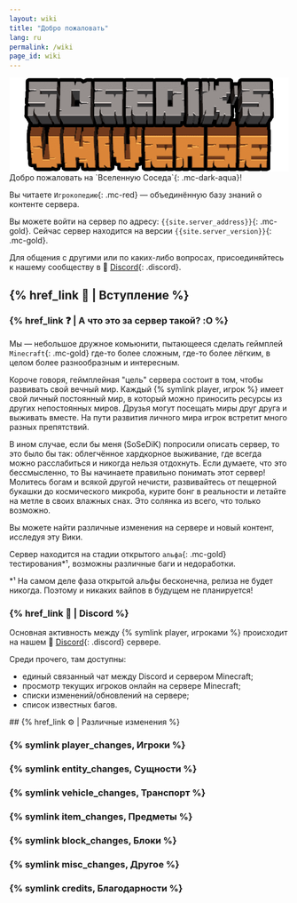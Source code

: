 ```yaml
---
layout: wiki
title: "Добро пожаловать"
lang: ru
permalink: /wiki
page_id: wiki
---
```


<img src="/assets/server_logo.png" draggable="false" alt="Лого сервера" class="server-logo">

<div markdown="1" class="welcome">
Добро пожаловать на `Вселенную Соседа`{: .mc-dark-aqua}!

Вы читаете `Игрокопедию`{: .mc-red} — объединённую базу знаний о контенте сервера.

Вы можете войти на сервер по адресу: `{{site.server_address}}`{: .mc-gold}. Сейчас сервер находится на версии `{{site.server_version}}`{: .mc-gold}.

Для общения с другими или по каких-либо вопросах, присоединяйтесь к нашему сообществу в 👾 [Discord]({{site.discord_invite}}){: .discord}.
</div>



## {% href_link 🔗 | Вступление %}

### {% href_link ❓ | А что это за сервер такой? :O %}
Мы — небольшое дружное комьюнити, пытающееся сделать геймплей `Minecraft`{: .mc-gold} где-то более сложным, где-то более лёгким, в целом более разнообразным и интересным.

Короче говоря, геймплейная "цель" сервера состоит в том, чтобы развивать свой вечный мир. Каждый {% symlink player, игрок %} имеет свой личный постоянный мир, в который можно приносить ресурсы из других непостоянных миров. Друзья могут посещать миры друг друга и выживать вместе. На пути развития личного мира игрок встретит много разных препятствий.

В ином случае, если бы меня (SoSeDiK) попросили описать сервер, то это было бы так: облегчённое хардкорное выживание, где всегда можно расслабиться и никогда нельзя отдохнуть. Если думаете, что это бессмысленно, то Вы начинаете правильно понимать этот сервер! Молитесь богам и всякой другой нечисти, развивайтесь от пещерной букашки до космического микроба, курите бонг в реальности и летайте на метле в своих влажных снах. Это солянка из всего, что только возможно.

Вы можете найти различные изменения на сервере и новый контент, исследуя эту Вики.

Сервер находится на стадии открытого `альфа`{: .mc-gold} тестирования*¹, возможны различные баги и недоработки.

\*¹ На самом деле фаза открытой альфы бесконечна, релиза не будет никогда. Поэтому и никаких вайпов в будущем не планируется!



### {% href_link 👾 | Discord %}
Основная активность между {% symlink player, игроками %} происходит на нашем 👾 [Discord]({{site.discord_invite}}){: .discord} сервере.

Среди прочего, там доступны:
- единый связанный чат между Discord и сервером Minecraft;
- просмотр текущих игроков онлайн на сервере Minecraft;
- списки изменений/обновлений на сервере;
- список известных багов.



<div markdown="1" class="mobile-sidebar">
## {% href_link ⚙️ | Различные изменения %}

### {% symlink player_changes, Игроки %}
### {% symlink entity_changes, Сущности %}
### {% symlink vehicle_changes, Транспорт %}
### {% symlink item_changes, Предметы %}
### {% symlink block_changes, Блоки %}
### {% symlink misc_changes, Другое %}
### {% symlink credits, Благодарности %}
</div>
